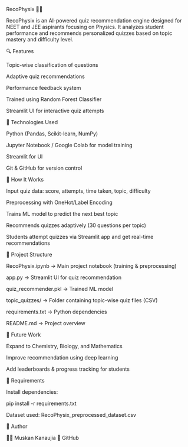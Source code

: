 RecoPhysix 🔭📘

RecoPhysix is an AI-powered quiz recommendation engine designed for NEET and JEE aspirants focusing on Physics.
It analyzes student performance and recommends personalized quizzes based on topic mastery and difficulty level.

🔍 Features

Topic-wise classification of questions

Adaptive quiz recommendations

Performance feedback system

Trained using Random Forest Classifier

Streamlit UI for interactive quiz attempts

🎯 Technologies Used

Python (Pandas, Scikit-learn, NumPy)

Jupyter Notebook / Google Colab for model training

Streamlit for UI

Git & GitHub for version control

🧠 How It Works

Input quiz data: score, attempts, time taken, topic, difficulty

Preprocessing with OneHot/Label Encoding

Trains ML model to predict the next best topic

Recommends quizzes adaptively (30 questions per topic)

Students attempt quizzes via Streamlit app and get real-time recommendations

📁 Project Structure

RecoPhysix.ipynb → Main project notebook (training & preprocessing)

app.py → Streamlit UI for quiz recommendation

quiz_recommender.pkl → Trained ML model

topic_quizzes/ → Folder containing topic-wise quiz files (CSV)

requirements.txt → Python dependencies

README.md → Project overview

🚀 Future Work

Expand to Chemistry, Biology, and Mathematics

Improve recommendation using deep learning

Add leaderboards & progress tracking for students

🔹 Requirements

Install dependencies:

pip install -r requirements.txt


Dataset used: RecoPhysix_preprocessed_dataset.csv

📌 Author

👩‍💻 Muskan Kanaujia
🔗 GitHub
